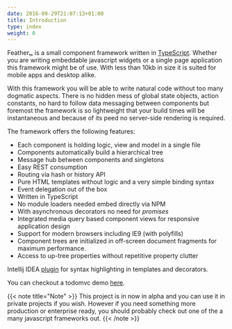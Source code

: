 ```yaml
---
date: 2016-09-29T21:07:13+01:00
title: Introduction
type: index
weight: 0
---
```


Featherₜₛ is a small component framework written in [TypeScript](https://www.typescriptlang.org/). 
Whether you are writing embeddable javascript widgets or a single page application this framework 
might be of use. With less than 10kb in size it is suited for mobile apps and desktop alike.

With this framework you will be able to write natural code without too many dogmatic aspects. 
There is no hidden mess of global state objects, action constants, no hard to follow data messaging 
between components but foremost the framework is so lightweight that your build times will be instantaneous 
and because of its peed no server-side rendering is required.

The framework offers the following features:

* Each component is holding logic, view and model in a single file
* Components automatically build a hierarchical tree
* Message hub between components and singletons
* Easy REST consumption
* Routing via hash or history API 
* Pure HTML templates without logic and a very simple binding syntax
* Event delegation out of the box
* Written in TypeScript
* No module loaders needed embed directly via NPM
* With asynchronous decorators no need for _promises_
* Integrated media query based component views for responsive application design
* Support for modern browsers including IE9 (with polyfills)
* Component trees are initialized in off-screen document fragments for maximum performance.
* Access to up-tree properties without repetitive property clutter
  
Intellij IDEA [plugin](http://dist.feather-ts.com/feather.jar) for syntax highlighting in templates 
and decorators.
  
You can checkout a todomvc demo [here](http://todo.feather-ts.com).
  
{{< note title="Note" >}}
This project is in now in alpha and you can use it in private projects if you wish. However if you need 
something more production or enterprise ready, you should probably check out one of the a many javascript 
frameworks out.
{{< /note >}}

